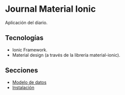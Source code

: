 # Journal Material Ionic

Aplicación del diario.

## Tecnologías

* Ionic Framework.
* Material design (a través de la librería material-ionic).

## Secciones

* [Modelo de datos](./spec/doc/Model.md)
* [Instalación](./spec/doc/Instalacion.md)
